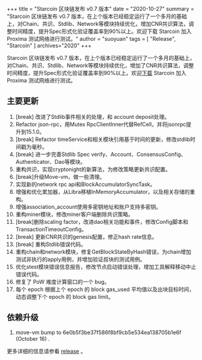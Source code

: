 +++
title = "Starcoin 区块链发布 v0.7 版本"
date = "2020-10-27"
summary = "Starcoin 区块链发布 v0.7 版本，在上个版本已经稳定运行了一个多月的基础上，对Chain、共识、Stdlib、Network等模块持续优化，增加CNR共识算法，调整时间精度，提升Spec形式化验证覆盖率到90%以上。欢迎下载 Starcoin 加入 Proxima 测试网络进行测试。"
author = "suoyuan"
tags = [
    "Release",
    "Starcoin"
]
archives="2020"
+++

Starcoin 区块链发布 v0.7 版本，在上个版本已经稳定运行了一个多月的基础上，对Chain、共识、Stdlib、Network等模块持续优化，增加了CNR共识算法，调整时间精度，提升Spec形式化验证覆盖率到90%以上。欢迎[下载](https://github.com/starcoinorg/starcoin/releases/) Starcoin 加入 Proxima 测试网络进行测试。

## 主要更新

1. [break] 改进了Stdlib事件相关的处理，和 account deposit处理。
2.  Refactor json-rpc，用Mutex RpcClientInner代替RefCell，并将jsonrpc提升到15.1.0。
3. [break] Refactor timeService和相关模块引用基于时间的更新，修改stdlib时间戳为毫秒。
4. [break] 进一步完善Stdlib Spec verify、Account、ConsensusConfig、Authenticator、Dao等模块。
5. 重构共识，实现cryptonight的新算法，为修改策略更新共识配置。
6. [break]升级Move-vm，做一些清理。
7. 实现新的network rpc api和BlockAccumulatorSyncTask。
8. 增强和优化累加器，从Libra移植InMemoryAccumulator，以及相关存储的重构。
9. 增强association_account使用多密钥地址和账户支持多密钥。
10. 重构miner模块，修改miner客户端删除共识策略。
11. [break]删除scaling factor，改进dao相关功能和事件，修改Config脚本和TransactionTimeoutConfig。  
12. [break] 更新CNR共识的genesis配置，修正hash rate信息。
13. [break] 重构Stdlib错误代码。
14. 重构chain和network模块，修复GetBlockStateByHash错误，为chain增加测试非执行的apply用例，并增加验证叔块的测试用例。
15. 优化stest模块错误信息报告，修改节点启动错误处理，增加工具解释移动中止错误代码。
16. 修复了 PoW 难度计算窗口的一个 bug。
17. 每个 epoch 根据上个 epoch 的 block gas_used 平均值以及出块目标时间，动态调整下个 epoch 的 block gas limit。



## 依赖升级

1. move-vm bump to 6e0b5f3be37f586f8bf9cb5e534ea138705b1e6f (October 16) .

更多详细的信息请参看 [release](https://github.com/starcoinorg/starcoin/releases/tag/v0.7.0) 。
